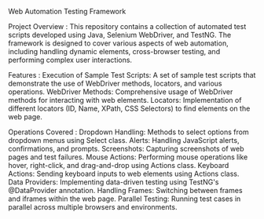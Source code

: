 Web Automation Testing Framework

Project Overview :
This repository contains a collection of automated test scripts developed using Java, Selenium WebDriver, and TestNG. The framework is designed to cover various aspects of web automation, including handling dynamic elements, cross-browser testing, and performing complex user interactions.

Features :
Execution of Sample Test Scripts: A set of sample test scripts that demonstrate the use of WebDriver methods, locators, and various operations.
WebDriver Methods: Comprehensive usage of WebDriver methods for interacting with web elements.
Locators: Implementation of different locators (ID, Name, XPath, CSS Selectors) to find elements on the web page.

Operations Covered :
Dropdown Handling: Methods to select options from dropdown menus using Select class.
Alerts: Handling JavaScript alerts, confirmations, and prompts.
Screenshots: Capturing screenshots of web pages and test failures.
Mouse Actions: Performing mouse operations like hover, right-click, and drag-and-drop using Actions class.
Keyboard Actions: Sending keyboard inputs to web elements using Actions class.
Data Providers: Implementing data-driven testing using TestNG's @DataProvider annotation.
Handling Frames: Switching between frames and iframes within the web page.
Parallel Testing: Running test cases in parallel across multiple browsers and environments.

